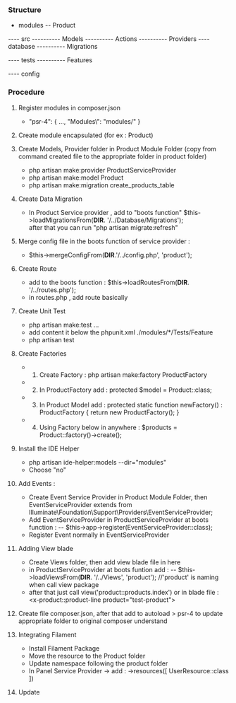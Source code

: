 ### Structure

- modules
-- Product

---- src
----------   Models
----------   Actions
----------   Providers
---- database
----------  Migrations

---- tests
----------  Features

---- config

### Procedure

1. Register modules in composer.json
    -  "psr-4": { 
          ...,
          "Modules\\": "modules/"
    }

2. Create module encapsulated (for ex : Product)

3. Create Models, Provider folder in Product Module Folder 
    (copy from command created file to the appropriate folder in product folder)
    - php artisan make:provider ProductServiceProvider
    - php artisan make:model Product
    - php artisan make:migration create_products_table

4. Create Data Migration
    - In Product Service provider , add to "boots function"
    $this->loadMigrationsFrom(__DIR__. '/../Database/Migrations');  
    after that you can run "php artisan migrate:refresh"

5. Merge config file in the boots function of service provider : 
    - $this->mergeConfigFrom(__DIR__.'/../config.php', 'product');

6. Create Route
    - add to the boots function : $this->loadRoutesFrom(__DIR__. '/../routes.php');  
    - in routes.php , add route basically 

7. Create Unit Test
    - php artisan make:test ...
    - add content it below the phpunit.xml
        <testsuite name="Modules">
            <directory>./modules/*/Tests/Feature</directory>
        </testsuite>
    - php artisan test

8. Create Factories
    - 1. Create Factory :  php artisan make:factory ProductFactory
    - 2. In ProductFactory add :  protected $model = Product::class;
    - 3. In Product Model add :
            protected static function newFactory() : ProductFactory
                {
                    return new ProductFactory();
                }
    - 4. Using Factory below in anywhere :
        $products = Product::factory()->create();

9. Install the IDE Helper
    - php artisan ide-helper:models --dir="modules"
    - Choose "no"

10. Add Events :
    - Create Event Service Provider in Product Module Folder, 
        then EventServiceProvider extends from Illuminate\Foundation\Support\Providers\EventServiceProvider;
    - Add EventServiceProvider in ProductServiceProvider at boots function :
        -- $this->app->register(EventServiceProvider::class);
    - Register Event normally in EventServiceProvider

11. Adding View blade
    - Create Views folder, then add view blade file in here
    - in ProductServiceProvider at boots funtion add :
        -- $this->loadViewsFrom(__DIR__. '/../Views', 'product'); //'product' is naming when call view package
    - after that just call view('product::products.index')
        or in blade file : <x-product::product-line product="test-product">

12. Create file composer.json, after that add to autoload > psr-4 to update appropriate folder to original composer understand

13. Integrating Filament
    - Install Filament Package
    - Move the resource to the Product folder
    - Update namespace following the product folder
    - In Panel Service Provider -> add :
            ->resources([
                UserResource::class
            ])

14. Update 


